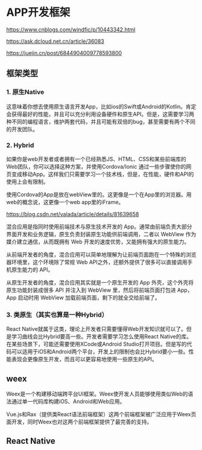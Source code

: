 # APP开发框架

<https://www.cnblogs.com/windfic/p/10443342.html>

<https://ask.dcloud.net.cn/article/36083>

<https://juejin.cn/post/6844904009778593800>

## 框架类型

### 1. 原生Native

这意味着你想去使用原生语言开发App，比如ios的Swift或Android的Kotlin。肯定会获得最好的性能，并且可以充分利用设备硬件和原生API。但是，这需要学习两种不同的编程语言，维护两套代码，并且可能有双倍的bug，甚至需要有两个不同的开发团队。

### 2. Hybrid

如果你是web开发者或者拥有一个已经熟悉JS、HTML、CSS和某些前端库的Web团队，你可以选择这种方案，并使用Cordova/Ionic 通过一些步骤使你的网页变成移动App。这样我们只需要学习一个技术栈，但是，在性能，硬件和API的使用上会有限制。

使用Cordova的App是放在webView里的。这更像是一个在App里的浏览器。用web的概念说，这更像一个web app里的iFrame。

<https://blog.csdn.net/valada/article/details/81639658>

混合应用是指同时使用前端技术与原生技术开发的 App。通常由前端负责大部分界面开发和业务逻辑，原生负责封装原生功能供前端调用，二者以 WebView 作为媒介建立通信，从而既拥有 Web 开发的速度优势，又能拥有强大的原生能力。

从前端开发者的角度，混合应用可以简单地理解为让前端页面跑在一个特殊的浏览器环境里，这个环境除了常规 Web API之外，还额外提供了很多可以直接调用手机原生能力的 API。

从原生开发者的角度，混合应用其实就是一个原生开发的 App 外壳，这个外壳将原生功能封装成很多 API 并注入到 WebView 里，然后将前端页面打包进 App，App 启动时用 WebView 加载前端页面，剩下的就全交给前端了。

### 3. 类原生（其实也算是一种Hybrid）

React Native就属于这类，理论上开发者只需要懂得Web开发知识就可以了。但是学习曲线会比Hybrid要高一些。开发者需要学习怎么使用React Native的库。在某些场景下，可能还需要使用XCode或Android Studio打开项目。但是写的代码可以适用于iOS和Android两个平台，开发上的限制也会比Hybrid要小一些。性能表现会更像原生开发，而且可以更容易地使用一些原生的API。

## weex

Weex是一个构建移动端跨平台UI框架。Weex使开发人员能够使用类似Web的语法通过单一代码库构建iOS、Android和Web应用。

Vue.js和Rax（提供类React语法前端框架）这两个前端框架被广泛应用于Weex页面开发，同时Weex也对这两个前端框架提供了最完善的支持。

## React Native
